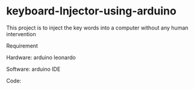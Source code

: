 # keyboard-Injector-using-arduino
This project is to inject the key words into a computer without any human intervention

Requirement 

Hardware:
arduino leonardo

Software:
arduino IDE

Code:
